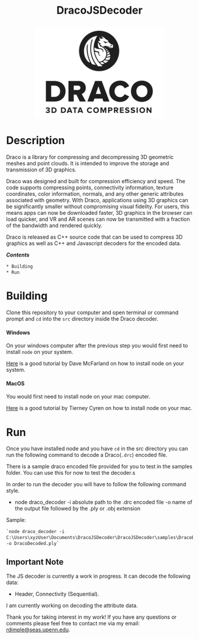 
<h1>
<P align = "center">
DracoJSDecoder
</P>
</h1>

<P align = "center">
<img src = "./images/DracoLogo.jpeg" />
</p>

Description
===========

Draco is a library for compressing and decompressing 3D geometric meshes and
point clouds. It is intended to improve the storage and transmission of 3D
graphics.

Draco was designed and built for compression efficiency and speed. The code
supports compressing points, connectivity information, texture coordinates,
color information, normals, and any other generic attributes associated with
geometry. With Draco, applications using 3D graphics can be significantly
smaller without compromising visual fidelity. For users, this means apps can
now be downloaded faster, 3D graphics in the browser can load quicker, and VR and AR scenes can now be transmitted with a fraction of the bandwidth and
rendered quickly.

Draco is released as C++ source code that can be used to compress 3D graphics as well as C++ and Javascript decoders for the encoded data.

_**Contents**_

    * Building
    * Run

Building
========

Clone this repository to your computer and open terminal or command prompt and `cd` into the `src` directory inside the Draco decoder. 

#### Windows

On your windows computer after the previous step you would first need to install `node` on your system.

[Here](http://blog.teamtreehouse.com/install-node-js-npm-windows) is a good tutorial by Dave McFarland on how to install node on your system.

#### MacOS

You would first need to install node on your mac computer.

[Here](http://nodesource.com/blog/installing-nodejs-tutorial-mac-os-x/) is a good tutorial by Tierney Cyren on how to install node on your mac.

Run
======

Once you have installed node and you have `cd` in the src directory you can run the following command to decode a Draco(`.drc`) encoded file.

There is a sample draco encoded file provided for you to test in the samples folder. You can use this for now to test the decoder.s

In order to run the decoder you will have to follow the following command style.

 - node draco_decoder -i absolute path to the .drc encoded file -o name of the output file followed by the .ply or .obj extension

Sample:


    `node draco_decoder -i C:\Users\xyzUser\Documents\DracoJSDecoder\DracoJSDecoder\samples\DracoEncodedSequentially.drc -o DracoDecoded.ply`


Important Note
----------

The JS decoder is currently a work in progress. It can decode the following data:

-   Header, Connectivity (Sequential).

I am currently working on decoding the attribute data.

Thank you for taking interest in my work! If you have any questions or comments please feel free to contact me via my email: rdimple@seas.upenn.edu.
